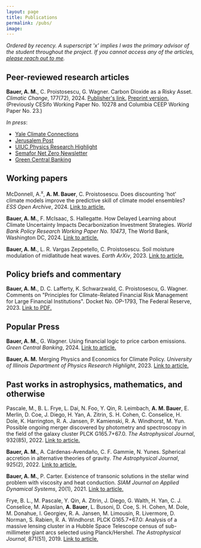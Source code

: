 ```yaml
---
layout: page
title: Publications
permalink: /pubs/
image: 
---
```


*Ordered by recency. A superscript 'x' implies I was the primary advisor of the student throughout the project. If you cannot access any of the articles, [please reach out to me](https://www.ambauer.com/contact/).*

## Peer-reviewed research articles

**Bauer, A. M.**, C. Proistosescu, G. Wagner. Carbon Dioxide as a Risky Asset. *Climatic Change*, 177(72), 2024. [Publisher's link.](https://link.springer.com/article/10.1007/s10584-024-03724-3) [Preprint version.](/files/papers/cap6/BPW_CarbonDioxideRiskyAsset_ClimChange_FINAL.pdf) (Previously CESifo Working Paper No. 10278 and Columbia CEEP Working Paper No. 23.)

*In press*:
- [Yale Climate Connections](https://yaleclimateconnections.org/2023/04/drastic-climate-action-is-the-best-course-for-economic-growth-new-study-finds/)
- [Jerusalem Post](https://www.jpost.com/environment-and-climate-change/article-739316)
- [UIUC Physics Research Highlight](https://physics.illinois.edu/research/highlights/climatemodelling)
- [Semafor Net Zero Newsletter](https://www.semafor.com/newsletter/05/08/2024/semafor-net-zero-a-tipping-point-for-power?utm_source=nowshare&utm_medium=climate&utm_campaign=flagshipnumbered4#e)
- [Green Central Banking](https://greencentralbanking.com/2024/05/23/using-financial-logic-to-price-carbon-emissions/?utm_source=linkedin&utm_medium=social&utm_campaign=news)

## Working papers
McDonnell, A.<sup>x</sup>, **A. M. Bauer**, C. Proistosescu. Does discounting 'hot' climate models improve the predictive skill of climate model ensembles? *ESS Open Archive*, 2024. [Link to article.](https://essopenarchive.org/users/783710/articles/940865-does-discounting-hot-climate-models-improve-the-predictive-skill-of-climate-model-ensembles)

**Bauer, A. M.**, F. McIsaac, S. Hallegatte. How Delayed Learning about Climate Uncertainty Impacts Decarbonization Investment Strategies. *World Bank Policy Research Working Paper No. 10473*, The World Bank, Washington DC, 2024. [Link to article.](https://documents.worldbank.org/en/publication/documents-reports/documentdetail/099829103282438373/idu1f2d86d77127091490d1a6df1dc342f15d10b)

**Bauer, A. M.**, L. R. Vargas Zeppetello, C. Proistosescu. Soil moisture modulation of midlatitude heat waves. *Earth ArXiv*, 2023. [Link to article.](https://eartharxiv.org/repository/view/5009/)

## Policy briefs and commentary
**Bauer, A. M.**, D. C. Lafferty, K. Schwarzwald, C. Proistosescu, G. Wagner. Comments on "Principles for Climate-Related Financial Risk Management for Large Financial Institutions". Docket No. OP-1793, The Federal Reserve, 2023. [Link to PDF.](/files/papers/fed/BLSPW_Comments.pdf)

## Popular Press
**Bauer, A. M.**, G. Wagner. Using financial logic to price carbon emissions. *Green Central Banking*, 2024. [Link to article.](https://greencentralbanking.com/2024/05/23/using-financial-logic-to-price-carbon-emissions/)

**Bauer, A. M.** Merging Physics and Economics for Climate Policy. *University of Illinois Department of Physics Research Highlight*, 2023. [Link to article.](https://physics.illinois.edu/research/highlights/climatemodelling)

## Past works in astrophysics, mathematics, and otherwise
Pascale, M., B. L. Frye, L. Dai, N. Foo, Y. Qin, R. Leimbach, **A. M. Bauer**, E. Merlin, D. Coe, J. Diego, H. Yan, A. Zitrin, S. H. Cohen, C. Conselice, H. Dole, K. Harrington, R. A. Jansen, P. Kamienski, R. A. Windhorst, M. Yun. Possible ongoing merger discovered by photometry and spectroscopy in the field of the galaxy cluster PLCK G165.7+67.0. *The Astrophysical Journal*, 932(85), 2022. [Link to article.](https://iopscience.iop.org/article/10.3847/1538-4357/ac6ce9/meta)

**Bauer, A. M.**, A. Cárdenas-Avendaño, C. F. Gammie, N. Yunes. Spherical accretion in alternative theories of gravity. *The Astrophysical Journal*, 925(2), 2022. [Link to article.](https://iopscience.iop.org/article/10.3847/1538-4357/ac3a03)

**Bauer, A. M.**, P. Carter. Existence of transonic solutions in the stellar wind problem with viscosity and heat conduction. *SIAM Journal on Applied Dynamical Systems*, 20(1), 2021. [Link to article.](https://epubs.siam.org/doi/10.1137/20M1314240)

Frye, B. L., M. Pascale, Y. Qin, A. Zitrin, J. Diego, G. Walth, H. Yan, C. J. Conselice, M. Alpaslan, **A. Bauer**, L. Busoni, D. Coe, S. H. Cohen, M. Dole, M. Donahue, I. Georgiev, R. A. Jansen, M. Limousin, R. Livermore, D. Norman, S. Rabien, R. A. Windhorst. PLCK G165.7+67.0: Analysis of a massive lensing cluster in a Hubble Space Telescope census of sub-millimeter giant arcs selected using Planck/Hershel. *The Astrophysical Journal*, 871(51), 2019. [Link to article.](https://iopscience.iop.org/article/10.3847/1538-4357/aaeff7)
